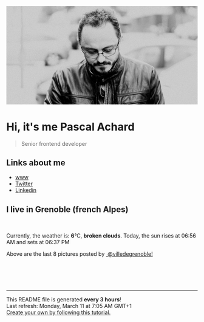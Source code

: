![Pascal Achard](./images/photo-pascal-achard.jpg)
# Hi, it's me Pascal Achard
> Senior frontend developer

## Links about me
- [www](https://www.pascal-achard.com)
- [Twitter](https://twitter.com/botmaster)
- [Linkedin](http://www.linkedin.com/in/pascal-achard)


## I live in Grenoble (french Alpes)
<img src="https://openweathermap.org/img/wn/04d@2x.png" alt="">

Currently, the weather is: **6**°C, **broken clouds**.
Today, the sun rises at 06:56 AM and sets at 06:37 PM

Above are the last 8 pictures posted by <a href="https://www.instagram.com/villedegrenoble/" target="_blank"><img alt="" src="https://upload.wikimedia.org/wikipedia/commons/thumb/e/e7/Instagram_logo_2016.svg/1024px-Instagram_logo_2016.svg.png" width="20"/> @villedegrenoble!</a>

<p style="display: flex; flex-wrap: wrap; gap: 20px;">
        <img src="https://cdn1.picuki.com/hosted-by-instagram/q/0exhNuNYnjBGZDHIdN5WmL9I2PwkAQ9OKfhSQ7e71yJjMBhsLH6QvJA0mpCl6yRxIwVgFDeSYztj5IsuU11SCD19P0LWT7OISj5T6ayaUuzN1Ddg955ikr0xJH0bbHSt9sQpVAmYdSgIGaYDG7uo%7C%7CekX5vvwajAGuDWUN+UtzCVG%7C%7CMm0X51wm8Qf8fTT0FOzv9R3GzNJzWM1eUAmscnbrSgLUbr2O8ti9%7C%7CM6F%7C%7CkKhMZL7e3tnyv2H2g+PVFwFA+cu5+czr5Qwxzmdwo382L6abEJH2sa1QScnREQitQcnY+jZMto3fNlkI%7C%7CmHWVXSE1KhjVP1pe+lX6aJTXv1kRtwGHQyraOefs%7C%7C+7jqCOqwcdzw4wXtO5zqF+tiR1dbLeb%7C%7CSnHtZaaSQpt92NkBH7VN1FzivVP7e7ipjENOJTNpiT+kWJxXZffJ9KGHoyfWiQ+m8y4hvfuUbotEyUpV%7C%7Cdah7lN2fiuRLepbGnLZ3A10R%7C%7CgSUuuYx9jrZet9WxoDY9ER+TTf0Q==.jpeg" alt="" width="200"/>
        <img src="https://cdn1.picuki.com/hosted-by-instagram/q/0exhNuNYnjBGZDHIdN5WmL9I2PwkAQ9OKfhSQ7e71yJjMBhsLH6QvJA0mpCl6yRxIwVgFDeSYztj5IwoU1xUDD19P0PZT7CISzpW7amQXerN1DZl9ZVhl7gwKX0bZHWp8sUpVAmYdSgIGaYDG7uo+qhT5aGuO1lQpzb9d7JGmC4E5ZPiZ6x29Zk0v6uJk1%7C%7Ck7JYwKXNM+243dhtl85PcpDtEWvbzNsA6q6RjAIgCifgG6vuzynXrV1IkeFFxHzPCua3nhs0gtiHKOQQZwzmuaYQQPgobhVjmljkA449+n6SDFaxMn%7C%7C07s%7C%7C2AATNBVmtUpBVtmJGCnCbUNU2z8lp%7C%7C50GA7YeAZdESocTfAfCEeu%7C%7CA1A%7C%7ChK+L6UehoEyhCA%7C%7C%7C%7CUBBKJZvq+WpgJqapJON4dw3an5TeOW6Hk6TFeXRMbkz++PJtjdsWe7YqIpn%7C%7CohBaU+AxsvtajSoIax1sApJCrvV5aWi+AOsZMBCff3Q16EI0VJeg=.jpeg" alt="" width="200"/>
        <img src="https://cdn1.picuki.com/hosted-by-instagram/q/0exhNuNYnjBGZDHIdN5WmL9I2PwkAQ9OKfhSQ7e71yJjMBhsLH6QvJA0mpCj4yRwKg5lHDeVeSBk54ooUV1SAlYVPUHXTbOJTzpV66qbU++q1lph9p5pkLczKXUZZXWv8MQrVGHEBCxWFOkXULjh7uZE+OXvajQbojKaKrBDkDdttdCwFahlza4ls%7C%7CfBv0Xm1IwleTRE4X8gI1spr5Pcoz8cDqa9Y4Byq6A5QLUPjslL5er63Rq2ElIpenojRmDG%7C%7CLTPnNEMjSC1fx0Z30iUF7wIPhw%7C%7CuQ2h4y5oocorjIj%7C%7CFaJciP1opoL2bUcmGW9opUk53cH7mCuQODCW%7C%7CkVx11Xi8bmpIKc1t7DqFsulXM7n4Tn4apr2Pb8baVcIVOzfXmfvFP%7C%7CvCv1skc1AGaUYgnjlpVXsLfbL0hBOFzxO3myJX8ckFQ==.jpeg" alt="" width="200"/>
        <img src="https://cdn1.picuki.com/hosted-by-instagram/q/0exhNuNYnjBGZDHIdN5WmL9I2PwkAQ9OKfhSQ7e71yJjMBhsLH6QvJA0mpCj4yRwKg5lHDeVeSBk54opU1tVClIVP0fcTLaASzxX6K6eXO+rvDBg8Z5lkbc8KHUXZXGs9cYuVmWpNWwPG%7C%7CsAULjh7uZDu7%7C%7CzNnZSyWaRMdsBnmICqZXwCJ1mwsFusvrBv0Xm1IwleTRE4X8gI1spr5Pcoz8cDqa9Y4Byq6A5QLUPjslL5er63Rq2ElIpenojRmDK%7C%7CLTPnNEMjSC1ZBgx+WbwS5AfGGE%7C%7CuQzupSw+p8orjIj%7C%7CFaJciP1opoL2bUcmGW9opUk53cH7niTya2Gq10ZtyGXKn56rX+YJkrSjC+m0TfTN5TbtdLLEO59tDVQYRa%7C%7CyFgz4bqf7BMtbwcYaWvdGig7lzye7VYKl4wNjSTNwkhm9P5lCce+Z4qeb+Xn7rRPD8SsOkfyBY4BrmWht6vO0ujc9dnmbU51pb2DwjQBkLdBDTq3BmsOMabsXHEU=.jpeg" alt="" width="200"/>
        <img src="https://cdn1.picuki.com/hosted-by-instagram/q/0exhNuNYnjBGZDHIdN5WmL9I2PwkAQ9OKfhSQ7e71yJjMBhsLH6QvJA0mpCj4yRwKg5lHDeVeSBk54opUl1QClMVOEXeT7WJTD5d76+dUuuivDJh8JdnkL09L3ccbH6q8MUoUGSpNWwPG%7C%7CsAULjh7uZDu7%7C%7CzNnZSyWaRMdsBnmICqZXwCJ1mwsFusvrBv0Xm1IwleTRE4X8gI1spr5Pcoz8cDqa9Y4Byq6A5QLUPjslL5er63Rq2ElIpenojRmDH%7C%7CLTPnNEMjSC1UQEh3G2ifZs3FUM%7C%7CuRiRrRQLvMorjIj%7C%7CFaJciP1opoL2bUcmGW9opUk53cH7niTya2Gq10ZtyGXKn56rX+YJgriiC+maB%7C%7CXd4XTvSpzEO49lDVcYRa%7C%7CyFgz4bqf7BMtbwcYaWvdGig7lzye7V53%7C%7CyD1dMD9Q1xKHOrN1c+eviaLpokb6ljqNgx4Up+6rTZhv%7C%7CkpL0dO7uwE9dnmbU51paRHw%7C%7CXVkLdBDTq3BmsOMabsXHEU=.jpeg" alt="" width="200"/>
        <img src="https://cdn1.picuki.com/hosted-by-instagram/q/0exhNuNYnjBGZDHIdN5WmL9I2PwkAQ9OKfhSQ7e71yJjMBhsLH6QvJA0mpCl6yRxIwVgFDeSYzti7YIrWF1YDD19P0fXQb2LSDdd6qifVO7N1z1g9pdnlbgxJXwcbX+n%7C%7C8MkUwmYdSgIGaYDG7uo+qhT5aGuO1lQpTb9d7JGmC4E5ZObS6olhMF4pJ2Jg3Tt%7C%7C9k4Ki5e82wzJURmpNTfvGhYEaW+NMB166d1RbMCxMkA%7C%7C6nRlSaHEmw+Jj8uTnagtIj+kOYA2Db6WTkX1zSFdvxjDnRGtE+xjh53t4gj1aSNBdxuiekZkIH2bSAEXG428Fk71p26qCDMa2is4EhX2j3+2J6pXOQf9bj6EOuyYfK84hXLPZ7qH6NibD9cJLmFdxGObfa1BZ8Uw81AFKUeh2GU9iKSeZ+iyzQlPTproA29G6p0S+vK%7C%7CqO+0HnjsW6ouAtogsTpbrZ60Vd15vqsrwl+JCqTI5psamaEn28sEeFTeLqVxpyHPrwU.jpeg" alt="" width="200"/>
        <img src="https://cdn1.picuki.com/hosted-by-instagram/q/0exhNuNYnjBGZDHIdN5WmL9I2PwkAQ9OKftSQ7e71yJjMBhsLH6QvJA0mpCj4yRwKg5lHDeVeSBk54oqVlhSClYVPUXZSLGOSThd5qmbXOej11pn9pZmkrs8Kn0fZHWo9cQuUWbPBCxWCfwSH%7C%7CTm6qsarLiqcWxF8VzHN7Et22AG4dvyDPJK2ZlwrPLfxnTr6Ls5MGBD%7C%7CHg1JU46o9CUrDMPSqaif5w6o692CLEOicMLpeHrj2OHH24VeG9qSmHO6s3+ke08iivrKTIV8WSsc6Y2IhxOoG32hixjuK9ojYGvaaxC6K874bf1bUcmfipopBYzx9no0SrKV2Oo3EtX%7C%7CGvW2+6caNM+iJ%7C%7CZdN25VorE1hiQQ6vnQZZWfCohB7mFdxqPBLvkSstalNwCSb5B3wPloDmccpHskTFTMARwiwuFH8FcFqSOyIezp1SDjiy7iwkJmuqzdLhw2FoN68fe%7C%7CCBaP3PDWJ4aHWfwiQd6VOFOcoHbl5qJM+oRHUdR.jpeg" alt="" width="200"/>
        <img src="https://cdn1.picuki.com/hosted-by-instagram/q/0exhNuNYnjBGZDHIdN5WmL9I2PwkAQ9OKfhSQ7e71yJjMBhsLH6QvJA0mpCl6yRxIwVgFDeSYzti7YIoVVRXAj19P0fWT7SISD1W6ayRUurN1DZn9ZVikbs8JXQXZHGu8ssoVAmYdSgIGaYDG7uo+qhT5aGuO1lQpTb9d7JGmC4E5ZObS6olhMF4pJ2Jg3Tt%7C%7C9k4Ki5e82wzJURmpNTfvGhYEaW+NMB166d1RbMCxMkA%7C%7C6nRlSaHEmw+Jj8uTnagtIj+kOYA2DbsJhwVw1KhHpEoDnRGjAaIpgx3t4gj1aSNBdxuiekZkIH2bSAEXG428Fk71p26qCDMa2is4EhX2j3+2J6pXMoX8rjqDKGzYeK44ivpdp%7C%7C6F6FifD9cJLmFdxGObfa1BZ8Uw81AFKUeh2GU9iWJc4rs5SpTDhlnlwuuVJRETPG4zuK31Fj6pwePligQsp2%7C%7CQZRRw19EptG8rwl+JCqTI5saaGPyn28sEeFTeLqVxpyHPrwU.jpeg" alt="" width="200"/>
</p>

------------
<p>This README file is generated <b>every 3 hours</b>!
    <br />Last refresh: Monday, March 11 at 7:05 AM GMT+1
    <br /><a href="https://medium.com/@th.guibert/how-to-create-a-self-updating-readme-md-for-your-github-profile-f8b05744ca91">Create your own by following this tutorial.</a>
</p>
<p><a href="https://github.com/botmaster/botmaster/actions/workflows/main.yaml"><img alt="" src="https://github.com/botmaster/botmaster/actions/workflows/main.yaml/badge.svg" /></a></p>

